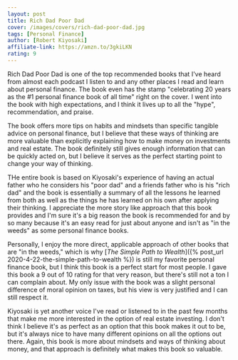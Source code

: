 ```yaml
---
layout: post
title: Rich Dad Poor Dad
cover: /images/covers/rich-dad-poor-dad.jpg
tags: [Personal Finance]
author: [Robert Kiyosaki]
affiliate-link: https://amzn.to/3gkiLKN
rating: 9
---
```


Rich Dad Poor Dad is one of the top recommended books that I've heard from almost each podcast I listen to and any other places I read and learn about personal finance. The book even has the stamp "celebrating 20 years as the #1 personal finance book of all time" right on the cover. I went into the book with high expectations, and I think it lives up to all the "hype", recommendation, and praise.

The book offers more tips on habits and mindsets than specific tangible advice on personal finance, but I believe that these ways of thinking are more valuable than explicitly explaining how to make money on investments and real estate. The book definitely still gives enough information that can be quickly acted on, but I believe it serves as the perfect starting point to change your way of thinking.

THe entire book is based on Kiyosaki's experience of having an actual father who he considers his "poor dad" and a friends father who is his "rich dad" and the book is essentially a summary of all the lessons he learned from both as well as the things he has learned on his own after applying their thinking. I appreciate the more story like approach that this book provides and I'm sure it's a big reason the book is recommended for and by so many because it's an easy read for just about anyone and isn't as "in the weeds" as some personal finance books.

Personally, I enjoy the more direct, applicable approach of other books that are "in the weeds," which is why [_The Simple Path to Wealth_]({% post_url 2020-4-22-the-simple-path-to-wealth %}) is still my favorite personal finance book, but I think this book is a perfect start for most people. I gave this book a 9 out of 10 rating for that very reason, but there's still not a ton I can complain about. My only issue with the book was a slight personal difference of moral opinion on taxes, but his view is very justified and I can still respect it.

Kiyosaki is yet another voice I've read or listened to in the past few months that make me more interested in the option of real estate investing. I don't think I believe it's as perfect as an option that this book makes it out to be, but it's always nice to have many different opinions on all the options out there. Again, this book is more about mindsets and ways of thinking about money, and that approach is definitely what makes this book so valuable.

